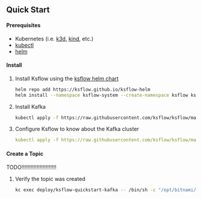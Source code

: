 ## Quick Start

#### Prerequisites
* Kubernetes (i.e. [k3d](https://k3d.io/v5.4.6/#installation), [kind](https://kind.sigs.k8s.io/docs/user/quick-start/#installation), etc.)
* [kubectl](https://kubernetes.io/docs/tasks/tools/#kubectl)
* [helm](https://helm.sh/docs/intro/install/)

#### Install
1. Install Ksflow using the [ksflow helm chart](https://github.com/ksflow/ksflow-helm/tree/main/charts/ksflow)
   ```bash
   helm repo add https://ksflow.github.io/ksflow-helm
   helm install --namespace ksflow-system --create-namespace ksflow ksflow/ksflow
   ```
2. Install Kafka
   ```bash
   kubectl apply -f https://raw.githubusercontent.com/ksflow/ksflow/main/config/samples/quickstart-kafka.yaml
   ```
3. Configure Ksflow to know about the Kafka cluster
   ```yaml
   kubectl apply -f https://raw.githubusercontent.com/ksflow/ksflow/main/config/samples/quickstart-ckcc.yaml
   ```

#### Create a Topic
TODO!!!!!!!!!!!!!!!!!!!!!!!
1. Verify the topic was created
   ```bash
   kc exec deploy/ksflow-quickstart-kafka -- /bin/sh -c "/opt/bitnami/kafka/bin/kafka-topics.sh --bootstrap-server localhost:9092 --list"
   ```
